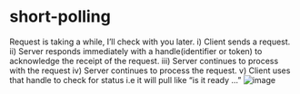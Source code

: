 # short-polling

Request is taking a while, I’ll check with you later.
i)	Client sends a request.
ii)	Server responds immediately with a handle(identifier or token) to acknowledge the receipt of the request.
iii)	Server continues to process with the request
iv)	Server continues to process the request.
v)	Client uses that handle to check for status i.e it will pull like “is it ready ...”
![image](https://github.com/Gaurav098766/short-polling/assets/97042529/9d812a20-e362-4433-88cb-c964a625f472)
